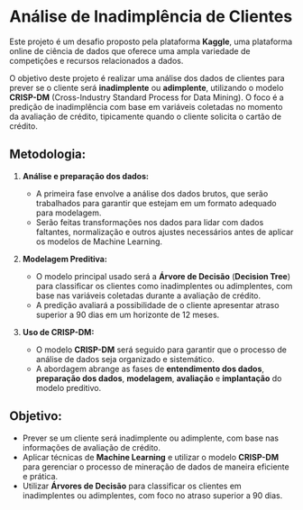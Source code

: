 # Análise de Inadimplência de Clientes

Este projeto é um desafio proposto pela plataforma **Kaggle**, uma plataforma online de ciência de dados que oferece uma ampla variedade de competições e recursos relacionados a dados.

O objetivo deste projeto é realizar uma análise dos dados de clientes para prever se o cliente será **inadimplente** ou **adimplente**, utilizando o modelo **CRISP-DM** (Cross-Industry Standard Process for Data Mining). O foco é a predição de inadimplência com base em variáveis coletadas no momento da avaliação de crédito, tipicamente quando o cliente solicita o cartão de crédito.

## Metodologia:

1. **Análise e preparação dos dados:**
   - A primeira fase envolve a análise dos dados brutos, que serão trabalhados para garantir que estejam em um formato adequado para modelagem.
   - Serão feitas transformações nos dados para lidar com dados faltantes, normalização e outros ajustes necessários antes de aplicar os modelos de Machine Learning.

2. **Modelagem Preditiva:**
   - O modelo principal usado será a **Árvore de Decisão** (**Decision Tree**) para classificar os clientes como inadimplentes ou adimplentes, com base nas variáveis coletadas durante a avaliação de crédito.
   - A predição avaliará a possibilidade de o cliente apresentar atraso superior a 90 dias em um horizonte de 12 meses.

3. **Uso de CRISP-DM:**
   - O modelo **CRISP-DM** será seguido para garantir que o processo de análise de dados seja organizado e sistemático.
   - A abordagem abrange as fases de **entendimento dos dados**, **preparação dos dados**, **modelagem**, **avaliação** e **implantação** do modelo preditivo.

## Objetivo:
- Prever se um cliente será inadimplente ou adimplente, com base nas informações de avaliação de crédito.
- Aplicar técnicas de **Machine Learning** e utilizar o modelo **CRISP-DM** para gerenciar o processo de mineração de dados de maneira eficiente e prática.
- Utilizar **Árvores de Decisão** para classificar os clientes em inadimplentes ou adimplentes, com foco no atraso superior a 90 dias.
